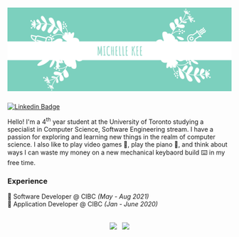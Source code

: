 <!-- ### Hi there 👋 -->

# [![Michelle Header](https://raw.githubusercontent.com/Tokibun/Tokibun/main/assets/name_banner.png)](https://tokibun.github.io/)
[![Linkedin Badge](https://img.shields.io/badge/-LinkedIn-blue?style=flat&logo=Linkedin&logoColor=white)](https://www.linkedin.com/in/mkee/)

Hello! I'm a 4<sup>th</sup> year student at the University of Toronto studying a specialist in Computer Science, Software Engineering stream. I have a passion for exploring and learning new things in the realm of computer science. I also like to play video games 👾, play the piano 🎹, and think about ways I can waste my money on a new mechanical keybaord build ⌨️ in my free time. 

### Experience
💼 Software Developer @ CIBC *(May - Aug 2021)* <br />
💼 Application Developer @ CIBC *(Jan - June 2020)* <br />
<br />
<p align=center>
   <img height=150 align="center" src="https://github-readme-stats.vercel.app/api?username=tokibun&show_icons=true&theme=highcontrast"> &nbsp;
  <img height=150 align="center" src="https://github-readme-stats.vercel.app/api/top-langs/?username=tokibun&langs_count=8&layout=compact&theme=highcontrast" />
</p>
<!--
**Tokibun/Tokibun** is a ✨ _special_ ✨ repository because its `README.md` (this file) appears on your GitHub profile.

Here are some ideas to get you started:

- 🔭 I’m currently working on ...
- 🌱 I’m currently learning ...
- 👯 I’m looking to collaborate on ...
- 🤔 I’m looking for help with ...
- 💬 Ask me about ...
- 📫 How to reach me: ...
- 😄 Pronouns: ...
- ⚡ Fun fact: ...
-->
